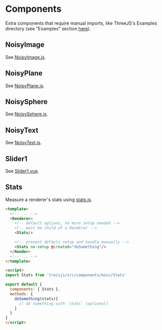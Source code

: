 # Components

Extra components that require manual imports, like ThreeJS's Examples directory (see "Examples" section [here](https://threejs.org/docs/#manual/en/introduction/Installation)).

## NoisyImage

See [NoisyImage.js](https://github.com/troisjs/trois/blob/master/src/components/noisy/NoisyImage.js).

## NoisyPlane

See [NoisyPlane.js](https://github.com/troisjs/trois/blob/master/src/components/noisy/NoisyPlane.js).

## NoisySphere

See [NoisySphere.js](https://github.com/troisjs/trois/blob/master/src/components/noisy/NoisySphere.js).

## NoisyText

See [NoisyText.js](https://github.com/troisjs/trois/blob/master/src/components/noisy/NoisyText.js).

## Slider1

See [Slider1.vue](https://github.com/troisjs/trois/blob/master/src/components/sliders/Slider1.vue).

## Stats

Measure a renderer's stats using [stats.js](https://github.com/mrdoob/stats.js/).

```html
<template>
  <!-- ... -->
  <Renderer>
    <!-- default options, no more setup needed -->
    <!-- must be child of a Renderer -->
    <Stats/>

    <!-- prevent default setup and handle manually -->
    <Stats no-setup @created="doSomething"/>
  </Render>
  <!-- ... -->
</template>

<script>
import Stats from 'troisjs/src/components/misc/Stats'

export default {
  components: { Stats },
  methods: {
    doSomething(stats){
      // do something with `stats` (optional)
    }
  }
}
</script>
```